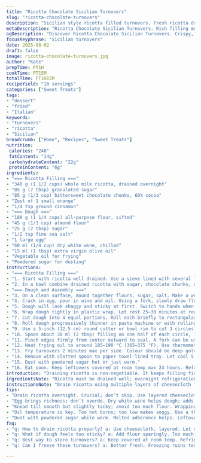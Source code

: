 ```yaml
---
title: "Ricotta Chocolate Sicilian Turnovers"
slug: "ricotta-chocolate-turnovers"
description: "Sicilian style ricotta filled turnovers. Fresh ricotta drained overnight, folded with sugar and dark chocolate chunks. A pliable dough with white wine and olive oil, rolled thin and cut into rounds. Fried crisply to golden. Dust with powdered sugar before serving. Keep an eye on dough moisture and frying temperature for ideal texture. Holds a day but best fresh. A slight twist with orange zest and a hint of cinnamon in filling. Almond flour replaces part of the all-purpose for subtle nuttiness and tender bite. Practical tips on draining ricotta and dough handling included."
metaDescription: "Ricotta Chocolate Sicilian Turnovers. Rich filling meets crispy dough. A treat that captivates with every bite."
ogDescription: "Discover Ricotta Chocolate Sicilian Turnovers. Crispy, rich, and satisfying. A must-try for dessert lovers."
focusKeyphrase: "Sicilian turnovers"
date: 2025-08-02
draft: false
image: ricotta-chocolate-turnovers.jpg
author: "Kate"
prepTime: PT1H
cookTime: PT15M
totalTime: PT1H15M
recipeYield: "10 servings"
categories: ["Sweet Treats"]
tags:
- "dessert"
- "fried"
- "Italian"
keywords:
- "turnovers"
- "ricotta"
- "Sicilian"
breadcrumb: ["Home", "Recipes", "Sweet Treats"]
nutrition: 
 calories: "240"
 fatContent: "14g"
 carbohydrateContent: "22g"
 proteinContent: "6g"
ingredients:
- "=== Ricotta Filling ==="
- "340 g (1 1/2 cups) whole milk ricotta, drained overnight"
- "85 g (7 tbsp) granulated sugar"
- "85 g (1/3 cup) bittersweet chocolate chunks, 60% cocoa"
- "Zest of 1 small orange"
- "1/4 tsp ground cinnamon"
- "=== Dough ==="
- "180 g (1 1/4 cups) all-purpose flour, sifted"
- "45 g (1/3 cup) almond flour"
- "25 g (2 tbsp) sugar"
- "1/2 tsp fine sea salt"
- "1 large egg"
- "60 ml (1/4 cup) dry white wine, chilled"
- "15 ml (1 tbsp) extra virgin olive oil"
- "Vegetable oil for frying"
- "Powdered sugar for dusting"
instructions:
- "=== Ricotta Filling ==="
- "1. Start with ricotta well drained. Use a sieve lined with several layers of cheesecloth or a clean kitchen towel. Cover and refrigerate 10–12 hours. Moisture here ruins dough and filling balance."
- "2. In a bowl combine drained ricotta with sugar, chocolate chunks, orange zest, cinnamon. Mix gently to avoid breaking chocolate pieces too much. Keep cold until assembly."
- "=== Dough and Assembly ==="
- "3. On a clean surface, mound together flours, sugar, salt. Make a well."
- "4. Crack in egg, pour in wine and oil. Using a fork, slowly draw flour in from edges, blending liquids and flour gradually."
- "5. Dough will look shaggy and sticky at first. Switch to hands when too thick to stir. Knead 3–4 minutes until smooth, elastic, slightly tacky but not sticky. If too soft, dust with extra flour sparingly. Over flour dries the dough; balance is key."
- "6. Wrap dough tightly in plastic wrap. Let rest 25–30 minutes at room temp. Rest relaxes gluten, makes rolling easier and prevents shrinkage when frying."
- "7. Cut dough into 4 equal portions. Roll each briefly to rectangular shape to fit pasta machine if available. Keep rest wrapped."
- "8. Roll dough progressively thinner in pasta machine or with rolling pin — target thickness about 1.5 mm (machine setting 5-6). Too thick leads to heavy pockets; too thin tears."
- "9. Use a 5-inch (12.5 cm) round cutter or bowl rim to cut 3 circles per rectangle. Reroll scraps once, but avoid overworking dough."
- "10. Spoon about 30 ml (2 tbsp) filling on one half of each circle, leaving edge free for sealing. Dip finger in water, moisten edges, fold dough over filling."
- "11. Pinch edges firmly from center outward to seal. A fork can be used for decoration and better seal but press gently to avoid punctures."
- "12. Heat frying oil to around 185–190 °C (365–375 °F). Use thermometer – temperature crucial. Too low makes greasy turnovers; too hot burns edges before center cooks."
- "13. Fry turnovers 2 minutes max per side. Colour should be deep golden with small bubbles on surface. Flip carefully to not break seam."
- "14. Remove with slotted spoon to paper towel-lined tray. Let cool 5 minutes to firm up."
- "15. Dust with powdered sugar hot or just warm."
- "16. Eat soon. Keep leftovers covered at room temp max 24 hours. Refrigerate and reheat gently for next day but texture softens."
introduction: "Draining ricotta is non-negotiable. It keeps filling firm but creamy; skips watery runny endings. White wine in dough adds acid to break gluten lightly for flakiness without toughness. Olive oil imparts subtle fruitiness and a supple dough. Almond flour added replaces some regular flour to lend a subtle nuttiness and tender crumb that counters the slight chew of wheat. Chocolate chunks over chips—better melt distribution and pockets of texture. Orange zest plus cinnamon gives traditional filling a fragrant twist while enhancing complexity for palate interest. Roll dough paper-thin and watch it; thick dough won’t crisp, thin tears. Fry hot and quick, no soaking in oil. Visual signals are the key, not clock."
ingredientsNote: "Ricotta must be drained well; overnight refrigeration ideal. Use whole milk ricotta, part-skim dries out filling. Granulated sugar can be swapped for superfine for better dissolution. Chocolate quality matters — opt for chunks over chips for texture contrast and melting behavior. Orange zest needs to be bright, not bitter white pith. Ground cinnamon optional but adds depth. Dough substitutes: almond flour isn’t required but improves the texture and flavor. White wine contributes acid for dough extensibility and flavor; use a dry version like Pinot Grigio or Sauvignon Blanc. Olive oil should be mild, not peppery to avoid overpowering dough. Vegetable oil for frying can be sunflower or canola; avoid strong flavored oils. For dusting, powdered sugar balanced with fine cinnamon powder on top can be tasty alternative. Keep ingredients cool especially liquids if ambient temps are warm, dough gets sticky fast."
instructionsNote: "Drain ricotta using multiple layers of cheesecloth for fine texture, and avoid squeezing which can make filling dense. When mixing dough, incorporate wet ingredients gradually into flour well to control hydration and observe dough texture. Kneading activates gluten forming structure; stop as soon as the dough is smooth and elastic. Resting dough isn’t optional; it relaxes gluten network, best results rolling thin and prevents shrinkage in oil. Roll dough in stages, on floured surface, limiting extra flour use on dough to avoid toughening crust. Cut rounds cleanly—jagged edges increase risk of oil seeping in, causing sogginess. Seal edges firmly; a little water acts as glue. Fry in small batches to keep oil temperature stable. Look for bubbles and golden color not just exact time. Drain turnovers quickly on racks or paper towels to absorb excess oil and avoid sogginess. Dusting with sugar while warm allows slight melting and adhesion. Leftovers get softer; reheat in moderate oven to crisp again. Avoid freezer storage—dough and filling don’t reheat well frozen."
tips:
- "Drain ricotta overnight. Crucial; don’t skip. Use layered cheesecloth. Avoid squeezing. Water ruins filling balance."
- "Egg brings richness; don’t overdo. Dry white wine helps dough; adds flakiness. Use only mild olive oil, avoids overpowering flavors."
- "Knead till smooth but slightly tacky; avoid too much flour. Wrapping dough lets it relax. Easier to roll thin."
- "Oil temperature is key. Too hot burns; too low makes soggy. Use a thermometer. Look for deep golden color, small bubbles."
- "Dust with powdered sugar while warm. Melted adherence helps. Leftovers soften; reheat gently. Avoid freezing. Dough and filling don’t hold texture."
faq:
- "q: How to drain ricotta properly? a: Use cheesecloth, layered. Let sit overnight, no pressure. Desired texture; avoid soggy filling."
- "q: What if dough feels too sticky? a: Add flour sparingly. Too much dries it out. Knead gently, watch moisture balance."
- "q: Best way to store turnovers? a: Keep covered at room temp. Refrigerate overnight if needed. Revision risk for texture."
- "q: Can I freeze these turnovers? a: Better fresh. Freezing ruins texture. Dough won’t reheat well. Use immediately."

---
```

